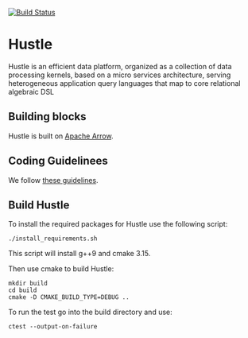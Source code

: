 [![Build Status](https://travis-ci.com/UWQuickstep/hustle.svg?token=d9R9n5FhmzDqBYneC2Kt&branch=master)](https://travis-ci.com/UWQuickstep/hustle)

# Hustle
Hustle is an efficient data platform, organized as a collection of data processing kernels, based on a micro services architecture, serving heterogeneous application query languages that map to core relational algebraic DSL

## Building blocks
Hustle is built on [Apache Arrow](https://github.com/apache/arrow). 

## Coding Guidelinees
We follow [these guidelines](https://arrow.apache.org/docs/developers/cpp.html).


## Build Hustle

To install the required packages for Hustle use the following script:

```
./install_requirements.sh

```
This script will install g++9 and cmake 3.15.

Then use cmake to build Hustle:
```
mkdir build
cd build
cmake -D CMAKE_BUILD_TYPE=DEBUG .. 
```

To run the test go into the build directory and use:
```
ctest --output-on-failure
```